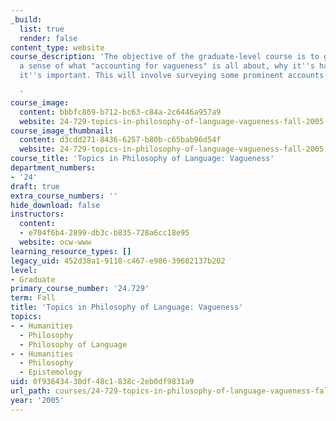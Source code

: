 ```yaml
---
_build:
  list: true
  render: false
content_type: website
course_description: 'The objective of the graduate-level course is to give people
  a sense of what "accounting for vagueness" is all about, why it''s hard, and why
  it''s important. This will involve surveying some prominent accounts of vagueness.

  '
course_image:
  content: bbbfc869-b712-bc63-c84a-2c6446a957a9
  website: 24-729-topics-in-philosophy-of-language-vagueness-fall-2005
course_image_thumbnail:
  content: d3cdd271-8436-6257-b80b-c65bab96d54f
  website: 24-729-topics-in-philosophy-of-language-vagueness-fall-2005
course_title: 'Topics in Philosophy of Language: Vagueness'
department_numbers:
- '24'
draft: true
extra_course_numbers: ''
hide_download: false
instructors:
  content:
  - e704f6b4-2899-db3c-b835-728a6cc18e95
  website: ocw-www
learning_resource_types: []
legacy_uid: 452d38a1-9118-c467-e986-39682137b202
level:
- Graduate
primary_course_number: '24.729'
term: Fall
title: 'Topics in Philosophy of Language: Vagueness'
topics:
- - Humanities
  - Philosophy
  - Philosophy of Language
- - Humanities
  - Philosophy
  - Epistemology
uid: 0f936434-30df-48c1-838c-2eb0df9831a9
url_path: courses/24-729-topics-in-philosophy-of-language-vagueness-fall-2005
year: '2005'
---
```


